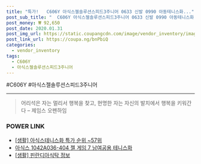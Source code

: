 ```yaml
--- 
title: "특가!   C606Y 아식스젤솔루션스피드3주니어 0633 신발 0990 아동테니스화..." 
post_sub_title: "  C606Y 아식스젤솔루션스피드3주니어 0633 신발 0990 아동테니스화 아식스 운동화 배드민턴마켓" 
post_money: ₩ 92,650 
post_date: 2020.01.31 
post_img_url: https://static.coupangcdn.com/image/vendor_inventory/images/2017/05/10/15/5/549ea420-02f9-48ff-9687-fe1fa86213da.jpg 
post_link_url: https://coupa.ng/bnPbiQ 
categories: 
  - vendor_inventory 
tags: 
  - C606Y 
  - 아식스젤솔루션스피드3주니어 
--- 
```

  #C606Y #아식스젤솔루션스피드3주니어 
<hr> 

> 어리석은 자는 멀리서 행복을 찾고, 현명한 자는 자신의 발치에서 행복을 키워간다  – 제임스 오펜하임 


### POWER LINK

* <a href="https://blog.naver.com/sakai111/221790905527" target="_blank"> [생활] 아식스테니스화 특가 순위 ~57위</a>
* <a href="https://blog.naver.com/fasyy4321/221792030620" target="_blank">아식스 1042A036-404 젤 게임 7 남여공용 테니스화</a>
* <a href="https://blog.naver.com/santokki14/221765267256" target="_blank"> [생활] 핀란디아식탁 정보 </a>
